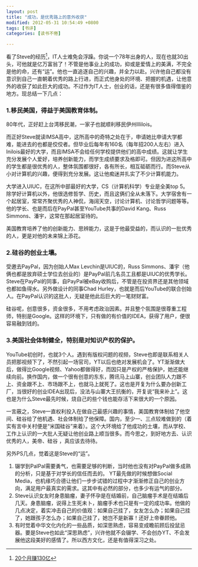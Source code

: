 ```yaml
---
layout: post
title: "成功，是优秀路上的意外收获"
modified: 2012-05-31 10:54:49 +0800
tags: [书评]
categories: [读书不倦]

---
```


看了Steve的经历[^This book]，IT人士难免会浮躁。你说一个78年出身的人，现在也就30出头，可他就是亿万富翁了！不管是他事业上的成功，抑或是爱情上的美满，不完全是他的命，还有“运”。他也一直追逐自己的兴趣，并全力以赴。兴许他自己都没有意识到自己一直朝着优秀的路上行进，而正式他身处的环境、把握的机遇，让他意外的收获了如此巨大的成功。不过作为IT人士，创业的话，还是有很多值得借鉴的地方。现总结一下几点： 

### 1.移民美国，得益于美国教育体制。 

80年代，正好赶上台湾移民潮，一家子也就顺利移民伊州Illilois。 

而正好Steve就读IMSA高中，这所高中的奇特之处在于，申请她比申请大学都难，能进去的也都是佼佼者。但毕业后每年有160名（每年招200人左右）进入Inilois最好的大学，而且IMSA不会给任何学校提供他们的高中成绩。这就让学生充分发展个人爱好，培养创新能力，而学生成绩要求及格即可。但因为进这所高中的学生都是很优秀的人，整体氛围都很好，各有所长，相互砥砺而行。而Steve从小对计算机的兴趣，便得到充分发展。这让他痴迷并扎实了不少计算机能力。 

大学进入UIUC，在这所中部最好的大学，CS（计算机科学）专业是全美top 5。除学好计算机以外，他很选修哲学、历史，而且这俩们全从未落下。大学宿舍有一个起居室，常常齐聚优秀的人神侃，海阔天空，讨论计算机、讨论哲学问题等等。他的学长、也是而后在PayPal甚至YouTube共事的David Kang、Russ Simmons、潘宇，这常在那起居室待的。 

美国教育培养了他的创新能力、思辨能力，这是于他最受益的，而认识的一批优秀的人，更是对他的未来锦上添花。 

### 2.硅谷的创业土壤。 

受邀去PayPal，因为创始人Max Levchin是UIUC的，Russ Simmons、潘宇（他俩也都是放弃硕士学位去创业的）是PayPal前几名员工且都是UIUC的优秀学长。Steve在PayPal的同事，自PayPal被eBay收购后，不管是在投资界还是其他领域也都如鱼得水。另外做设计的同事Chad Hurley，也就是而后YouTube的联合创始人。在PayPal认识的这批人，无疑是他此后巨大的一笔财财富。

硅谷呢，创意很多，资金很多，不用考虑政治因素。并且整个氛围是很尊重工程师，特别是Google。这样的环境下，只有做的有价值的IDEA，获得了用户，便很容易融到钱的。 


### 3.美国社会体制健全，特别是对知识产权的保护。 

YouTube初创时，也就3个人。遇到有版权问题的视频，Steve也即是联系相关人员把那视频下了，不然引起一场官司，YT以后也绝对发展机会了。YT渐渐做大后，做得比Google视频、Yahoo都做得好，而因只是产权的严格保护，她还能继续向前。换作国内，做一个很有创意的东东，腾讯马上山寨，创业团队人力跟不上、资金跟不上、市场跟不上，也就马上就死了。这也是开复为什么要办创新工厂，当很好的创业IDEA出现后，没法与山寨大王抗衡的，开复说“我来补上”。这也是为什么Steve最先时候，烧自己的些个钱也能存活下来很大的一个原因。 


一言蔽之，Steve一直权利投入在做自己最感兴趣的事情，美国教育体制给了他空间、硅谷给了他机遇、社会体制给了他保障。国内，至少一、三点较难做到的（着实有言中关村便是“米国硅谷”来着）。这个大环境给了他成功的土壤，而从学校、工作上认识的一大批人无疑让他创业路上顺当很多。而今思之，到好地方去、认识优秀的人，美帝、硅谷 ，真应该去待待。 


另外PS几点，觉着这是Steve的“运”。 

1. 辍学到PalPal需要勇气，也需要足够的判断，当时他也没有对PayPal做多成熟的分析，只是基于对学长的信任而去的。 YT最先做的时候想做Social Media，也机缘巧合德让他们一步步试错的过程中才渐渐修正自己的创业方向，满足用户最真实的需求。这其中有必然的部分，也多少有运气的部分。 
2. Steve认识女友时身患脑瘤，妻子怀孕是在结婚前，自己脑瘤手术是在结婚后几天。身患脑瘤，说得上生死未卜，脑瘤手术也只是有一定的成功率。他做的几点决定，着实冲击自己的价值观：如果自己挂了，女友怎么办；如果自己挂了，她跟孩子怎么办；如果自己挂了，她岂不是新寡！还好上帝眷顾他。 
3. 有时觉着中华文化内化的一些品质，如深思熟虑，容易变成瞻前顾后投鼠忌器。要是Steve也如此“深思熟虑”，兴许他就不会辍学、不会创办YT、不会发展他这段美好的感情了。所以西方文化，还是有值得深习之处。

[^This book]: [20个月赚130亿](http://book.douban.com/subject/6920100/)
